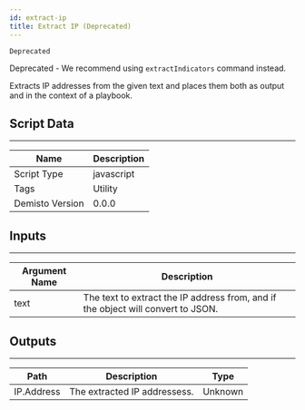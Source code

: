```yaml
---
id: extract-ip
title: Extract IP (Deprecated)
---
```


`Deprecated`

Deprecated - We recommend using `extractIndicators` command instead. 

Extracts IP addresses from the given text and places them both as output and in the context of a playbook.

## Script Data
---

| **Name** | **Description** |
| --- | --- |
| Script Type | javascript |
| Tags | Utility |
| Demisto Version | 0.0.0 |

## Inputs
---

| **Argument Name** | **Description** |
| --- | --- |
| text | The text to extract the IP address from, and if the object will convert to JSON. |

## Outputs
---

| **Path** | **Description** | **Type** |
| --- | --- | --- |
| IP.Address | The extracted IP addressess. | Unknown |
